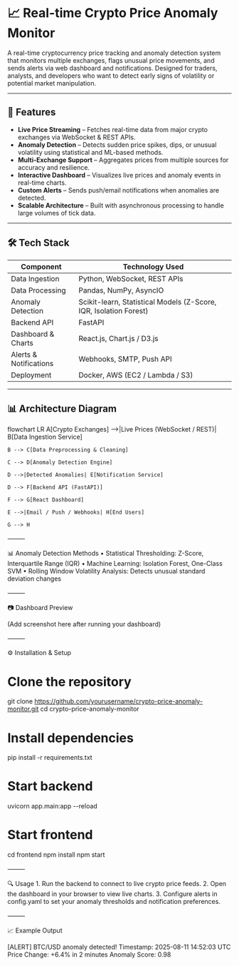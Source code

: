 # 📈 Real-time Crypto Price Anomaly Monitor

A real-time cryptocurrency price tracking and anomaly detection system that monitors multiple exchanges, flags unusual price movements, and sends alerts via web dashboard and notifications. Designed for traders, analysts, and developers who want to detect early signs of volatility or potential market manipulation.

---

## 🚀 Features
- **Live Price Streaming** – Fetches real-time data from major crypto exchanges via WebSocket & REST APIs.
- **Anomaly Detection** – Detects sudden price spikes, dips, or unusual volatility using statistical and ML-based methods.
- **Multi-Exchange Support** – Aggregates prices from multiple sources for accuracy and resilience.
- **Interactive Dashboard** – Visualizes live prices and anomaly events in real-time charts.
- **Custom Alerts** – Sends push/email notifications when anomalies are detected.
- **Scalable Architecture** – Built with asynchronous processing to handle large volumes of tick data.

---

## 🛠 Tech Stack
| Component             | Technology Used |
|-----------------------|-----------------|
| Data Ingestion        | Python, WebSocket, REST APIs |
| Data Processing       | Pandas, NumPy, AsyncIO |
| Anomaly Detection     | Scikit-learn, Statistical Models (Z-Score, IQR, Isolation Forest) |
| Backend API           | FastAPI |
| Dashboard & Charts    | React.js, Chart.js / D3.js |
| Alerts & Notifications| Webhooks, SMTP, Push API |
| Deployment            | Docker, AWS (EC2 / Lambda / S3) |

---

## 📊 Architecture Diagram

flowchart LR
    A[Crypto Exchanges] -->|Live Prices (WebSocket / REST)| B[Data Ingestion Service]
	
    B --> C[Data Preprocessing & Cleaning]
	
    C --> D[Anomaly Detection Engine]
	
    D -->|Detected Anomalies| E[Notification Service]
	
    D --> F[Backend API (FastAPI)]
	
    F --> G[React Dashboard]
	
    E -->|Email / Push / Webhooks| H[End Users]
	
    G --> H


⸻

📊 Anomaly Detection Methods
	•	Statistical Thresholding: Z-Score, Interquartile Range (IQR)
	•	Machine Learning: Isolation Forest, One-Class SVM
	•	Rolling Window Volatility Analysis: Detects unusual standard deviation changes

⸻

📷 Dashboard Preview

(Add screenshot here after running your dashboard)

⸻

⚙️ Installation & Setup

# Clone the repository
git clone https://github.com/yourusername/crypto-price-anomaly-monitor.git
cd crypto-price-anomaly-monitor

# Install dependencies
pip install -r requirements.txt

# Start backend
uvicorn app.main:app --reload

# Start frontend
cd frontend
npm install
npm start


⸻

🔍 Usage
	1.	Run the backend to connect to live crypto price feeds.
	2.	Open the dashboard in your browser to view live charts.
	3.	Configure alerts in config.yaml to set your anomaly thresholds and notification preferences.

⸻

📈 Example Output

[ALERT] BTC/USD anomaly detected!
Timestamp: 2025-08-11 14:52:03 UTC
Price Change: +6.4% in 2 minutes
Anomaly Score: 0.98
